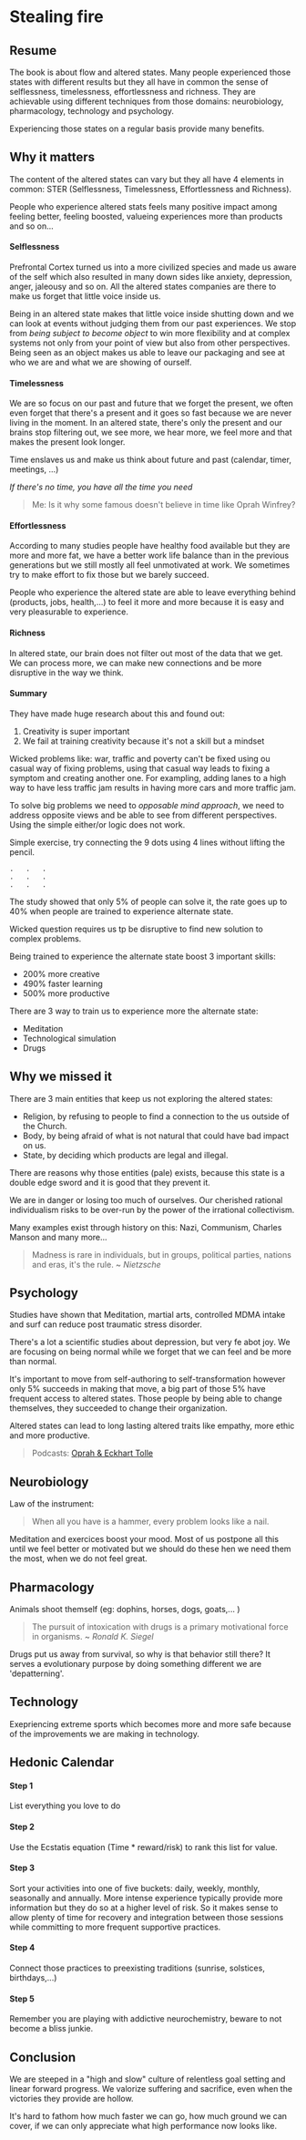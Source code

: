 # Stealing fire

## Resume

The book is about flow and altered states. Many people experienced those states with different results but they all have in common the sense of selflessness, timelessness, effortlessness and richness.
They are achievable using different techniques from those domains: neurobiology, pharmacology, technology and psychology.

Experiencing those states on a regular basis provide many benefits.

## Why it matters

The content of the altered states can vary but they all have 4 elements in common: STER (Selflessness, Timelessness, Effortlessness and Richness).

People who experience altered stats feels many positive impact among feeling better, feeling boosted, valueing experiences more than products and so on...

#### Selflessness

Prefrontal Cortex turned us into a more civilized species and made us aware of the self which also resulted in many down sides like anxiety, depression, anger, jaleousy and so on.
All the altered states companies are there to make us forget that little voice inside us.

Being in an altered state makes that little voice inside shutting down and we can look at events without judging them from our past experiences.
We stop from _being subject to become object_ to win more flexibility and at complex systems not only from your point of view but also from other perspectives. Being seen as an object makes us able to leave our packaging and see at who we are and what we are showing of ourself.

#### Timelessness

We are so focus on our past and future that we forget the present, we often even forget that there's a present and it goes so fast because we are never living in the moment.
In an altered state, there's only the present and our brains stop filtering out, we see more, we hear more, we feel more and that makes the present look longer.

Time enslaves us and make us think about future and past (calendar, timer, meetings, ...)

_If there's no time, you have all the time you need_

> Me: Is it why some famous doesn't believe in time like Oprah Winfrey?

#### Effortlessness

According to many studies people have healthy food available but they are more and more fat, we have a better work life balance than in the previous generations but we still mostly all feel unmotivated at work. We sometimes try to make effort to fix those but we barely succeed.

People who experience the altered state are able to leave everything behind (products, jobs, health,...) to feel it more and more because it is easy and very pleasurable to experience.

#### Richness

In altered state, our brain does not filter out most of the data that we get. We can process more, we can make new connections and be more disruptive in the way we think.

#### Summary

They have made huge research about this and found out:
1. Creativity is super important
2. We fail at training creativity because it's not a skill but a mindset

Wicked problems like: war, traffic and poverty can't be fixed using ou casual way of fixing problems, using that casual way leads to fixing a symptom and creating another one.
For exampling, adding lanes to a high way to have less traffic jam results in having more cars and more traffic jam.

To solve big problems we need to _opposable mind approach_, we need to address opposite views and be able to see from different perspectives.
Using the simple either/or logic does not work.


Simple exercise, try connecting the 9 dots using 4 lines without lifting the pencil.
```
.   .   .
.   .   .
.   .   .
```

The study showed that only 5% of people can solve it, the rate goes up to 40% when people are trained to experience alternate state.

Wicked question requires us tp be disruptive to find new solution to complex problems.

Being trained to experience the alternate state boost 3 important skills:
- 200% more creative
- 490% faster learning
- 500% more productive 

There are 3 way to train us to experience more the alternate state:
- Meditation
- Technological simulation
- Drugs
  
## Why we missed it

There are 3 main entities that keep us not exploring the altered states:
- Religion, by refusing to people to find a connection to the us outside of the Church. 
- Body, by being afraid of what is not natural that could have bad impact on us.
- State, by deciding which products are legal and illegal.

There are reasons why those entities (pale) exists, because this state is a double edge sword and it is good that they prevent it.

We are in danger or losing too much of ourselves. Our cherished rational individualism risks to be over-run by the power of the irrational collectivism. 

Many examples exist through history on this: Nazi, Communism, Charles Manson and many more...

> Madness is rare in individuals, but in groups, political parties, nations and eras, it's the rule. 
> ~ _Nietzsche_

## Psychology

Studies have shown that Meditation, martial arts, controlled MDMA intake and surf can reduce post traumatic stress disorder.

There's a lot a scientific studies about depression, but very fe abot joy. We are focusing on being normal while we forget that we can feel and be more than normal.

It's important to move from self-authoring to self-transformation however only 5% succeeds in making that move, a big part of those 5% have frequent access to altered states.
Those people by being able to change themselves, they succeeded to change their organization.

Altered states can lead to long lasting altered traits like empathy, more ethic and more productive.

> Podcasts: [Oprah & Eckhart Tolle](http://www.oprah.com/app/oprah-eckhart-tolle-a-new-earth-full-episodes.html)

## Neurobiology

Law of the instrument:
> When all you have is a hammer, every problem looks like a nail.

Meditation and exercices boost your mood. 
Most of us postpone all this until we feel better or motivated but we should do these hen we need them the most, when we do not feel great.

## Pharmacology

Animals shoot themself (eg: dophins, horses, dogs, goats,... )
>The pursuit of intoxication with drugs is a primary motivational force in organisms. 
~ _Ronald K. Siegel_

Drugs put us away from survival, so why is that behavior still there? It serves a evolutionary purpose by doing something different we are 'depatterning'.

## Technology

Exepriencing extreme sports which becomes more and more safe because of the improvements we are making in technology.

## Hedonic Calendar

#### Step 1
List everything you love to do

#### Step 2
Use the Ecstatis equation (Time * reward/risk) to rank this list for value.

#### Step 3
Sort your activities into one of five buckets: daily, weekly, monthly, seasonally and annually. More intense experience typically provide more information but they do so at a higher level of risk. So it makes sense to allow plenty of time for recovery and integration between those sessions while committing to more frequent supportive practices.

#### Step 4
Connect those practices to preexisting traditions (sunrise, solstices, birthdays,...)

#### Step 5
Remember you are playing with addictive neurochemistry, beware to not become a bliss junkie.

## Conclusion

We are steeped in a "high and slow" culture of relentless goal setting and linear forward progress. We valorize suffering and sacrifice, even when the victories they provide are hollow.

It's hard to fathom how much faster we can go, how much ground we can cover, if we can only appreciate what high performance now looks like.
